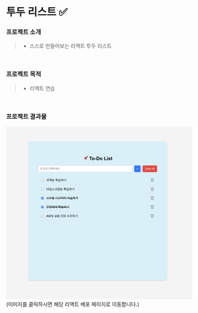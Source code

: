 # 투두 리스트 ✅


### 프로젝트 소개
> - 스스로 만들어보는 리액트 투두 리스트

<br>

### 프로젝트 목적
> - 리액트 연습

<br>

### 프로젝트 결과물 
<a href="https://jongheonleee.github.io/budget_calculator" target="_blank">
    <img src="결과물.png">
</a>
(이미지를 클릭하시면 해당 리액트 베포 페이지로 이동합니다.)


